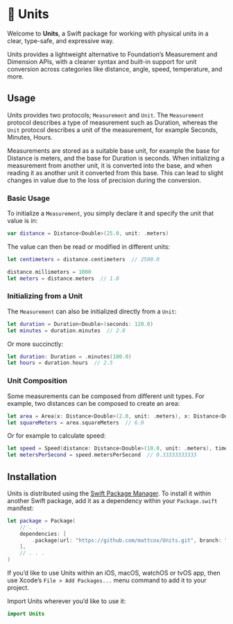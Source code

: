 # 📐 Units
Welcome to **Units**, a Swift package for working with physical units in a clear, type-safe, and expressive way.

Units provides a lightweight alternative to Foundation’s Measurement and Dimension APIs, with a cleaner syntax and built-in support for unit conversion across categories like distance, angle, speed, temperature, and more.

## Usage
Units provides two protocols; `Measurement` and `Unit`. The `Measurement` protocol describes a type of measurement such as Duration, whereas the `Unit` protocol describes a unit of the measurement, for example Seconds, Minutes, Hours.

Measurements are stored as a suitable base unit, for example the base for Distance is meters, and the base for Duration is seconds. When initializing a measurement from another unit, it is converted into the base, and when reading it as another unit it converted from this base. This can lead to slight changes in value due to the loss of precision during the conversion.

### Basic Usage
To initialize a `Measurement`, you simply declare it and specify the unit that value is in:
```swift
var distance = Distance<Double>(25.0, unit: .meters)
```

The value can then be read or modified in different units:
```swift
let centimeters = distance.centimeters  // 2500.0

distance.millimeters = 1000
let meters = distance.meters  // 1.0
```

### Initializing from a Unit
The `Measurement` can also be initialized directly from a `Unit`:
```swift
let duration = Duration<Double>(seconds: 120.0)
let minutes = duration.minutes  // 2.0
```

Or more succinctly:
```swift
let duration: Duration = .minutes(180.0)
let hours = duration.hours  // 2.5
```

### Unit Composition
Some measurements can be composed from different unit types. For example, two distances can be composed to create an area:
```swift
let area = Area(x: Distance<Double>(2.0, unit: .meters), x: Distance<Double>(3.0, unit: .meters))
let squareMeters = area.squareMeters  // 6.0
```

Or for example to calculate speed:
```swift
let speed = Speed(distance: Distance<Double>(10.0, unit: .meters), time: Duration<Double>(30.0, unit: seconds))
let metersPerSecond = speed.metersPerSecond  // 0.33333333333
```

## Installation

Units is distributed using the [Swift Package Manager](https://swift.org/package-manager). To install it within another Swift package, add it as a dependency within your `Package.swift` manifest:

```swift
let package = Package(
    // . . .
    dependencies: [
        .package(url: "https://github.com/mattcox/Units.git", branch: "main")
    ],
    // . . .
)
```

If you’d like to use Units within an iOS, macOS, watchOS or tvOS app, then use Xcode’s `File > Add Packages...` menu command to add it to your project.

Import Units wherever you’d like to use it:
```swift
import Units
```
